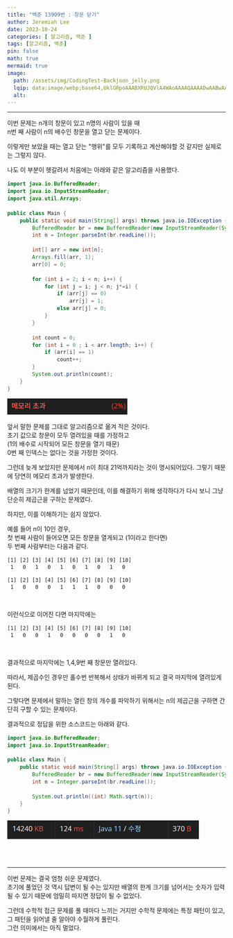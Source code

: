 ```yaml
---
title: "백준 13909번 : 창문 닫기"
author: Jeremiah Lee
date: 2023-10-24
categories: [ 알고리즘, 백준 ]
tags: [알고리즘, 백준]
pin: false
math: true
mermaid: true
image: 
  path: /assets/img/CodingTest-Backjoon_jelly.png
  lqip: data:image/webp;base64,UklGRpoAAABXRUJQVlA4WAoAAAAQAAAADwAABwAAQUxQSDIAAAARL0AmbZurmr57yyIiqE8oiG0bejIYEQTgqiDA9vqnsUSI6H+oAERp2HZ65qP/VIAWAFZQOCBCAAAA8AEAnQEqEAAIAAVAfCWkAALp8sF8rgRgAP7o9FDvMCkMde9PK7euH5M1m6VWoDXf2FkP3BqV0ZYbO6NA/VFIAAAA
  alt: 
---
```

***

이번 문제는 n개의 창문이 있고 n명의 사람이 있을 때   
n번 째 사람이 n의 배수인 창문을 열고 닫는 문제이다.

이렇게만 보았을 때는 열고 닫는 "행위"를 모두 기록하고 계산해야할 것 같지만 
실제로는 그렇지 않다.

나도 이 부분이 헷갈려서 처음에는 아래와 같은 알고리즘을 사용했다.
```java
import java.io.BufferedReader;
import java.io.InputStreamReader;
import java.util.Arrays;

public class Main {
    public static void main(String[] args) throws java.io.IOException {
        BufferedReader br = new BufferedReader(new InputStreamReader(System.in));
        int n = Integer.parseInt(br.readLine());

        int[] arr = new int[n];
        Arrays.fill(arr, 1);
        arr[0] = 0;

        for (int i = 2; i < n; i++) {
            for (int j = i; j < n; j*=i) {
                if (arr[j] == 0)
                    arr[j] = 1;
                else arr[j] = 0;
            }
        }

        int count = 0;
        for (int i = 0 ; i < arr.length; i++) {
            if (arr[i] == 1)
                count++;
        }
        System.out.println(count);
    }
}
```
![](/assets/img/CT_BJ_LOG/BJ_13909_1.png)
<br>

앞서 말한 문제를 그대로 알고리즘으로 옮겨 적은 것이다.   
초기 값으로 창문이 모두 열려있을 때를 가정하고   
(1의 배수로 시작되어 모든 창문을 열기 때문)   
0번 째 인덱스는 없다는 것을 가정한 것이다.   

그런데 늦게 보았지만 문제에서 n이 최대 21억까지라는 것이 명시되어있다.
그렇기 때문에 당연히 메모리 초과가 발생한다.

배열의 크기가 한계를 넘었기 때문인데, 이를 해결하기 위해 생각하다가
다시 보니 그냥 단순히 제곱근을 구하는 문제였다.

하지만, 이를 이해하기는 쉽지 않았다.

예를 들어 n이 10인 경우,   
첫 번째 사람이 들어오면 모든 창문을 열게되고 (1이라고 한다면)   
두 번째 사람부터는 다음과 같다.
```
[1] [2] [3] [4] [5] [6] [7] [8] [9] [10]
 1   0   1   0   1   0   1   0   1   0
```
```
[1] [2] [3] [4] [5] [6] [7] [8] [9] [10]
 1   0   0   0   1   1   1   0   0   0
```
<br>

이런식으로 이어진 다면 마지막에는

```
[1] [2] [3] [4] [5] [6] [7] [8] [9] [10]
 1   0   0   1   0   0   0   0   1   0
```
<br>

결과적으로 마지막에는 1,4,9번 째 창문만 열려있다.   

따라서, 제곱수인 경우만 홀수번 반복해서 상태가 바뀌게 되고 결국 마지막에 열려있게 된다.

그렇다면 문제에서 말하는 열린 창의 개수를 파악하기 위해서는 n의 제곱근을 구하면 간단히 구할 수 있는
문제이다.

결과적으로 정답을 위한 소스코드는 아래와 같다.
```java
import java.io.BufferedReader;
import java.io.InputStreamReader;

public class Main {
    public static void main(String[] args) throws java.io.IOException {
        BufferedReader br = new BufferedReader(new InputStreamReader(System.in));
        int n = Integer.parseInt(br.readLine());

        System.out.println((int) Math.sqrt(n));
    }
}
```
![](/assets/img/CT_BJ_LOG/BJ_13909_2.png)

<br>
<br>

***
이번 문제는 결국 엄청 쉬운 문제였다.   
초기에 풀었던 것 역시 답변이 될 수는 있지만 배열의 한계 크기를 넘어서는 숫자가 입력될 수 있기 때문에
엄밀히 따지면 정답이 될 수 없었다.

그런데 수학적 접근 문제를 풀 때마다 느끼는 거지만 수학적 문제에는 특정 패턴이 있고,
그 패턴을 읽어낼 줄 알아야 수월하게 풀린다.   
그런 의미에서는 아직 멀었다.
